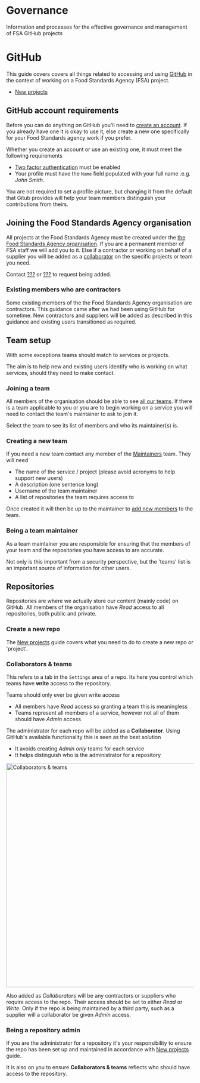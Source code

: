 # Governance
Information and processes for the effective governance and management of FSA GitHub projects

# GitHub
This guide covers covers all things related to accessing and using [GitHub](https://github.com) in the context of working on a Food Standards Agency (FSA) project.

- [New projects](new_projects.md)

## GitHub account requirements
Before you can do anything on GitHub you'll need to [create an account](https://github.com/join). If you already have one it is okay to use it, else create a new one specifically for your Food Standards agency work if you prefer.

Whether you create an account or use an existing one, it must meet the following requirements

- [Two factor authentication](https://help.github.com/articles/about-two-factor-authentication/) must be enabled
- Your profile must have the `Name` field populated with your full name .e.g. *John Smith*.

You are not required to set a profile picture, but changing it from the default that Gitub provides will help your team members distinguish your contributions from theirs.

## Joining the Food Standards Agency organisation
All projects at the Food Standards Agency must be created under the [the Food Standards Agency organisation](https://github.com/FoodStandardsAgency). If you are a permanent member of FSA staff we will add you to it. Else if a contractor or working on behalf of a supplier you will be added as a [collaborator](https://help.github.com/articles/adding-outside-collaborators-to-repositories-in-your-organization/) on the specific projects or team you need.

Contact [???](https://github.com/???) or [???](https://github.com/???) to request being added.

### Existing members who are contractors
Some existing members of the the Food Standards Agency organisation are contractors. This guidance came after we had been using GitHub for sometime. New contractors and suppliers will be added as described in this guidance and existing users transitioned as required.

## Team setup
With some exceptions teams should match to services or projects.

The aim is to help new and existing users identify who is working on what services, should they need to make contact.


### Joining a team
All members of the organisation should be able to see [all our teams](https://github.com/orgs/foodstandardsagency/teams). If there is a team applicable to you or you are to begin working on a service you will need to contact the team's maintainer to ask to join it.

Select the team to see its list of members and who its maintainer(s) is.

### Creating a new team
If you need a new team contact any member of the [Maintainers](https://github.com/orgs/foodstandardsagency/teams/maintainers/members) team. They will need

- The name of the service / project (please avoid acronyms to help support new users)
- A description (one sentence long)
- Username of the team maintainer
- A list of repositories the team requires access to

Once created it will then be up to the maintainer to [add new members](https://help.github.com/articles/adding-organization-members-to-a-team/) to the team.

### Being a team maintainer
As a team maintainer you are responsible for ensuring that the members of your team and the repositories you have access to are accurate.

Not only is this important from a security perspective, but the 'teams' list is an important source of information for other users.

## Repositories
Repositories are where we actually store our content (mainly code) on GitHub. All members of the  organisation have *Read* access to all repositories, both public and private.

### Create a new repo

The [New projects](new_projects.md) guide covers what you need to do to create a new repo or 'project'.

### Collaborators & teams

This refers to a tab in the `Settings` area of a repo. Its here you control which teams have **write** access to the repository.

Teams should only ever be given write access

- All members have *Read* access so granting a team this is meaningless
- Teams represent all members of a service, however not all of them should have *Admin* access

The administrator for each repo will be added as a **Collaborator**. Using GitHub's available functionality this is seen as the best solution

- It avoids creating *Admin only* teams for each service
- It helps distinguish who is the administrator for a repository

<img src="collaborators_teams.png" alt="Collaborators & teams" style="width: 600px;"/>

Also added as *Collaborators* will be any contractors or suppliers who require access to the repo. Their access should be set to either *Read* or *Write*. Only if the repo is being maintained by a third party, such as a supplier will a collaborator be given *Admin* access.

### Being a repository admin

If you are the administrator for a repository it's your responsibility to ensure the repo has been set up and maintained in accordance with [New projects](new_projects.md) guide.

It is also on you to ensure **Collaborators & teams** reflects who should have access to the repository.
